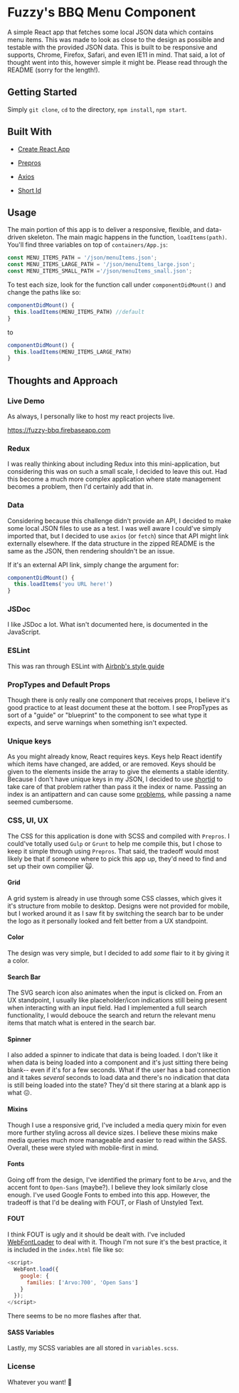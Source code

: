# Fuzzy's BBQ Menu Component

A simple React app that fetches some local JSON data which contains menu items. This was made to look as close to the design as possible and testable with the provided JSON data. This is built to be responsive and supports, Chrome, Firefox, Safari, and even IE11 in mind. That said, a lot of thought went into this, however simple it might be. Please read through the README (sorry for the length!).

## Getting Started
Simply `git clone`, `cd` to the directory, `npm install`, `npm start`.

## Built With
- [Create React App](https://github.com/facebook/create-react-app)

- [Prepros](https://github.com/Subash/Prepros)

- [Axios](https://github.com/axios/axios)

- [Short Id](https://www.npmjs.com/package/shortid)

## Usage
The main portion of this app is to deliver a responsive, flexible, and data-driven skeleton. The main magic happens in the function, `loadItems(path)`. You'll find three variables on top of `containers/App.js`:

```javascript
const MENU_ITEMS_PATH = '/json/menuItems.json';
const MENU_ITEMS_LARGE_PATH = '/json/menuItems_large.json';
const MENU_ITEMS_SMALL_PATH ='/json/menuItems_small.json';
```

To test each size, look for the function call under `componentDidMount()` and change the paths like so:

```javascript
componentDidMount() {
  this.loadItems(MENU_ITEMS_PATH) //default
}
``` 
to
```javascript
componentDidMount() {
  this.loadItems(MENU_ITEMS_LARGE_PATH) 
}
``` 

## Thoughts and Approach

### Live Demo
As always, I personally like to host my react projects live.

https://fuzzy-bbq.firebaseapp.com

### Redux
I was really thinking about including Redux into this mini-application, but considering this was on such a small scale, I decided to leave this out. Had this become a much more complex application where state management becomes a problem, then I'd certainly add that in.

### Data
Considering because this challenge didn't provide an API, I decided to make some local JSON files to use as a test. I was well aware I could've simply imported that, but I decided to use `axios` (or `fetch`) since that API might link externally elsewhere. If the data structure in the zipped README is the same as the JSON, then rendering shouldn't be an issue.

If it's an external API link, simply change the argument for: 
```javascript
componentDidMount() {
  this.loadItems('you URL here!')
}
```

### JSDoc
I like JSDoc a lot. What isn't documented here, is documented in the JavaScript.

### ESLint
This was ran through ESLint with [Airbnb's style guide](https://github.com/airbnb/javascript)

### PropTypes and Default Props
Though there is only really one component that receives props, I believe it's good practice to at least document these at the bottom. I see PropTypes as sort of a "guide" or "blueprint" to the component to see what type it expects, and serve warnings when something isn't expected.

### Unique keys
As you might already know, React requires keys. Keys help React identify which items have changed, are added, or are removed. Keys should be given to the elements inside the array to give the elements a stable identity. Because I don't have unique keys in my JSON, I decided to use [shortid](https://www.npmjs.com/package/shortid) to take care of that problem rather than pass it the index or name. Passing an index is an antipattern and can cause some [problems](https://medium.com/@robinpokorny/index-as-a-key-is-an-anti-pattern-e0349aece318), while passing a name seemed cumbersome.

### CSS, UI, UX
The CSS for this application is done with SCSS and compiled with `Prepros`. I could've totally used `Gulp` or `Grunt` to help me compile this, but I chose to keep it simple through using `Prepros`. That said, the tradeoff would most likely be that if someone where to pick this app up, they'd need to find and set up their own compilier 🙀.

#### Grid
A grid system is already in use through some CSS classes, which gives it it's structure from mobile to desktop. Designs were not provided for mobile, but I worked around it as I saw fit by switching the search bar to be under the logo as it personally looked and felt better from a UX standpoint.

#### Color
The design was very simple, but I decided to add *some* flair to it by giving it a color.

#### Search Bar
The SVG search icon also animates when the input is clicked on. From an UX standpoint, I usually like placeholder/icon indications still being present when interacting with an input field. Had I implemented a full search functionality, I would debouce the search and return the relevant menu items that match what is entered in the search bar.

#### Spinner
I also added a spinner to indicate that data is being loaded. I don't like it when data is being loaded into a component and it's just sitting there being blank-- even if it's for a few seconds. What if the user has a bad connection and it takes *several* seconds to load data and there's no indication that data is still being loaded into the state? They'd sit there staring at a blank app is what 😖.

#### Mixins
Though I use a responsive grid, I've included a media query mixin for even more further styling across all device sizes. I believe these mixins make media queries much more manageable and easier to read within the SASS. Overall, these were styled with mobile-first in mind.

#### Fonts
Going off from the design, I've identified the primary font to be `Arvo`, and the accent font to `Open-Sans` (maybe?). I believe they look similarly close enough. I've used Google Fonts to embed into this app. However, the tradeoff is that I'd be dealing with FOUT, or Flash of Unstyled Text.

#### FOUT
I think FOUT is ugly and it should be dealt with. I've included [WebFontLoader](https://github.com/typekit/webfontloader) to deal with it. Though I'm not sure it's the best practice, it is included in the `index.html` file like so:

```javascript
<script>
  WebFont.load({
    google: {
      families: ['Arvo:700', 'Open Sans']
    }
  });
</script>
```

There seems to be no more flashes after that.

#### SASS Variables
Lastly, my SCSS variables are all stored in `variables.scss`.

### License
Whatever you want! 🎉